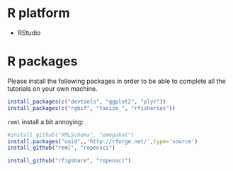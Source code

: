 # R platform

- RStudio

# R packages

Please install the following packages in order to be able to complete all the tutorials on your own machine.  

```r
install_packages(c("devtools", "ggplot2", "plyr"))
install_packages(c("rgbif", "taxize_", "rfisheries"))
```

`reml` install a bit annoying:

```r
#install_github("XMLSchema", "omegahat")
install.packages("uuid",,'http://rforge.net/',type='source')
install_github("reml", "ropensci")
```

```r
install_github("rfigshare", "ropensci")
```
